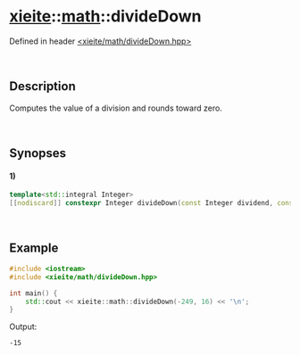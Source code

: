 # [xieite](../../xieite.md)\:\:[math](../../math.md)\:\:divideDown
Defined in header [<xieite/math/divideDown.hpp>](../../../include/xieite/math/divideDown.hpp)

&nbsp;

## Description
Computes the value of a division and rounds toward zero.

&nbsp;

## Synopses
#### 1)
```cpp
template<std::integral Integer>
[[nodiscard]] constexpr Integer divideDown(const Integer dividend, const Integer divisor) noexcept;
```

&nbsp;

## Example
```cpp
#include <iostream>
#include <xieite/math/divideDown.hpp>

int main() {
    std::cout << xieite::math::divideDown(-249, 16) << '\n';
}
```
Output:
```
-15
```
